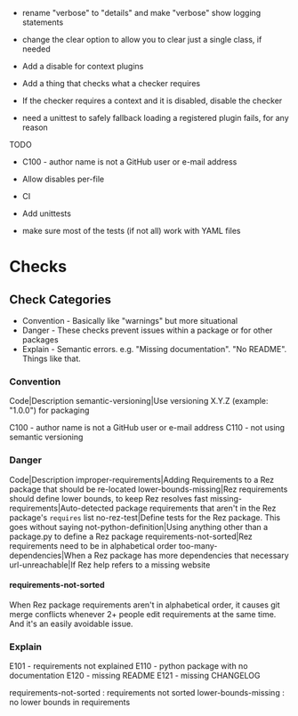 - rename "verbose" to "details" and make "verbose" show logging statements
- change the clear option to allow you to clear just a single class, if needed

- Add a disable for context plugins
- Add a thing that checks what a checker requires
 - If the checker requires a context and it is disabled, disable the checker

- need a unittest to safely fallback loading a registered plugin fails, for any reason

TODO
  - C100 - author name is not a GitHub user or e-mail address

- Allow disables per-file
- CI
- Add unittests
 - make sure most of the tests (if not all) work with YAML files


# Checks

## Check Categories

- Convention - Basically like "warnings" but more situational
- Danger - These checks prevent issues within a package or for other packages
- Explain - Semantic errors. e.g. "Missing documentation". "No README". Things like that.


### Convention


Code|Description
semantic-versioning|Use versioning X.Y.Z (example: "1.0.0") for packaging


C100 - author name is not a GitHub user or e-mail address
C110 - not using semantic versioning


### Danger

Code|Description
improper-requirements|Adding Requirements to a Rez package that should be re-located
lower-bounds-missing|Rez requirements should define lower bounds, to keep Rez resolves fast
missing-requirements|Auto-detected package requirements that aren't in the Rez package's ``requires`` list
no-rez-test|Define tests for the Rez package. This goes without saying
not-python-definition|Using anything other than a package.py to define a Rez package
requirements-not-sorted|Rez requirements need to be in alphabetical order
too-many-dependencies|When a Rez package has more dependencies that necessary
url-unreachable|If Rez help refers to a missing website


#### requirements-not-sorted
When Rez package requirements aren't in alphabetical order, it causes
git merge conflicts whenever 2+ people edit requirements at the same
time. And it's an easily avoidable issue.


### Explain
E101 - requirements not explained
E110 - python package with no documentation
E120 - missing README
E121 - missing CHANGELOG

requirements-not-sorted : requirements not sorted
lower-bounds-missing : no lower bounds in requirements
